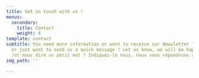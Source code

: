 ```yaml
---
title: Get in touch with us !
menus:
  secondary:
    title: Contact
    weight: 4
template: contact
subtitle: You need more information or want to receive our Newsletter ? You need help
  or just want to send us a quick message ? Let us know, we will be happy to help
  !nt nous dire un petit mot ? Indiquez-le nous, nous vous répondrons au plus vite.
img_path: ''

---
```

